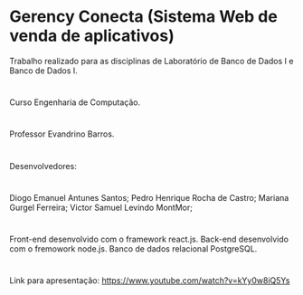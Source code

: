 # Gerency Conecta (Sistema Web de venda de aplicativos) 

Trabalho realizado para as disciplinas de Laboratório de Banco de Dados I e Banco de Dados I.
#
Curso Engenharia de Computação.
#
Professor Evandrino Barros.
#
Desenvolvedores: 
#
  Diogo Emanuel Antunes Santos;
  Pedro Henrique Rocha de Castro;
  Mariana Gurgel Ferreira;
  Victor Samuel Levindo MontMor;
#
Front-end desenvolvido com o framework react.js.
Back-end desenvolvido com o fremowork node.js.
Banco de dados relacional PostgreSQL.
#
Link para apresentação:
  https://www.youtube.com/watch?v=kYy0w8iQ5Ys
